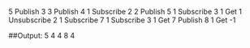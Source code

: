 5 Publish 3
3 Publish 4
1 Subscribe 2
2 Publish 5
1 Subscribe 3
1 Get
1 Unsubscribe 2
1 Subscribe 7
1 Subscribe 3
1 Get
7 Publish 8
1 Get
-1

##Output:
5 4 
4
8 4
